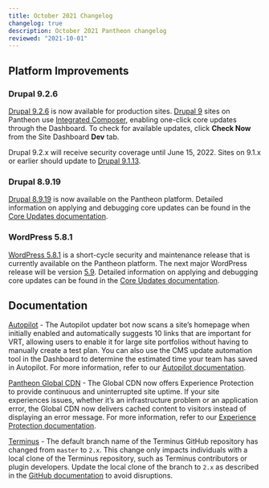 ```yaml
---
title: October 2021 Changelog
changelog: true
description: October 2021 Pantheon changelog
reviewed: "2021-10-01"
---
```


## Platform Improvements

### Drupal 9.2.6

[Drupal 9.2.6](https://www.drupal.org/project/drupal/releases/9.2.6) is now available for production sites. [Drupal 9](/drupal-9) sites on Pantheon use [Integrated Composer](/integrated-composer), enabling one-click core updates through the Dashboard. To check for available updates, click **Check Now** from the Site Dashboard **Dev** tab.

Drupal 9.2.x will receive security coverage until June 15, 2022. Sites on 9.1.x or earlier should update to [Drupal 9.1.13](https://www.drupal.org/project/drupal/releases/9.1.11).


### Drupal 8.9.19

[Drupal 8.9.19](https://www.drupal.org/project/drupal/releases/8.9.19) is now available on the Pantheon platform. Detailed information on applying and debugging core updates can be found in the [Core Updates documentation](/core-updates).


### WordPress 5.8.1

[WordPress 5.8.1](https://wordpress.org/news/2021/09/wordpress-5-8-1-security-and-maintenance-release/) is a short-cycle security and maintenance release that is currently available on the Pantheon platform. The next major WordPress release will be version [5.9](https://make.wordpress.org/core/5-9/). Detailed information on applying and debugging core updates can be found in the [Core Updates documentation](/core-updates).


## Documentation

[Autopilot](/guides/autopilot) - The Autopilot updater bot now scans a site’s homepage when initially enabled and automatically suggests 10 links that are important for VRT, allowing users to enable it for large site portfolios without having to manually create a test plan. You can also use the CMS update automation tool in the Dashboard to determine the estimated time your team has saved in Autopilot. For more information, refer to our [Autopilot documentation](https://pantheon.io/docs/guides/autopilot/enable-autopilot/#enable-autopilot).

[Pantheon Global CDN](https://pantheon.io/docs/global-cdn) - The Global CDN now offers Experience Protection to provide continuous and uninterrupted site uptime. If your site experiences issues, whether it’s an infrastructure problem or an application error, the Global CDN now delivers cached content to visitors instead of displaying an error message. For more information, refer to our [Experience Protection documentation](https://pantheon.io/docs/global-cdn#experience-protection). 

[Terminus](https://pantheon.io/docs/terminus/updates) - The default branch name of the Terminus GitHub repository has changed from `master` to `2.x`. This change only impacts individuals with a local clone of the Terminus repository, such as Terminus contributors or plugin developers. Update the local clone of the branch to `2.x` as described in the [GitHub documentation](https://docs.github.com/en/repositories/configuring-branches-and-merges-in-your-repository/managing-branches-in-your-repository/renaming-a-branch#updating-a-local-clone-after-a-branch-name-changes) to avoid disruptions.

